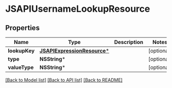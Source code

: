 # JSAPIUsernameLookupResource

## Properties
Name | Type | Description | Notes
------------ | ------------- | ------------- | -------------
**lookupKey** | [**JSAPIExpressionResource***](JSAPIExpressionResource.md) |  | [optional] 
**type** | **NSString*** |  | [optional] 
**valueType** | **NSString*** |  | [optional] 

[[Back to Model list]](../README.md#documentation-for-models) [[Back to API list]](../README.md#documentation-for-api-endpoints) [[Back to README]](../README.md)


